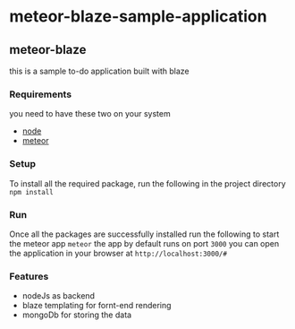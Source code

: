 # meteor-blaze-sample-application

## meteor-blaze
this is a sample to-do application built with blaze

### Requirements
you need to have these two on your system
- [node](https://nodejs.org/en/download/)
- [meteor](https://www.meteor.com/install)

### Setup
To install all the required package, run the following in the project directory
```npm install```

### Run
Once all the packages are successfully installed run the following to start the meteor app
```meteor```
the app by default runs on port ```3000```
you can open the application in your browser at
```http://localhost:3000/#```

### Features
- nodeJs as backend
- blaze templating for fornt-end rendering
- mongoDb for storing the data

